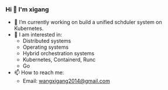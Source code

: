 ### Hi 👋 I'm xigang

- 🌱 I’m currently working on build a unified schduler system on Kubernetes.
- 🔭 I am interested in:
    - Distributed systems
    - Operating systems
    - Hybrid orchestration systems
    - Kubernetes, Containerd, Runc
    - Go
- 📫 How to reach me:
  - Email: wangxigang2014@gmail.com 

<!--
**xigang/xigang** is a ✨ _special_ ✨ repository because its `README.md` (this file) appears on your GitHub profile.

Here are some ideas to get you started:

- 🔭 I’m currently working on ...
- 🌱 I’m currently learning ...
- 👯 I’m looking to collaborate on ...
- 🤔 I’m looking for help with ...
- 💬 Ask me about ...
- 📫 How to reach me: ...
- 😄 Pronouns: ...
- ⚡ Fun fact: ...
-->



